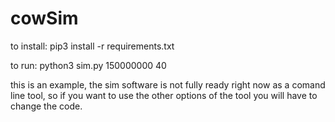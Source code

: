 # cowSim
to install:
pip3 install -r requirements.txt

to run:
python3 sim.py 150000000 40

this is an example, the sim software is not fully ready right now as a comand line tool, so if you want to use the other options of the tool you will have to change the code.

